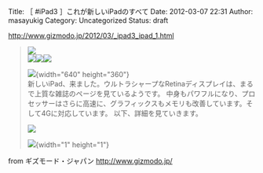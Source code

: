 Title: ［ #iPad3 ］これが新しいiPadのすべて
Date: 2012-03-07 22:31
Author: masayukig
Category: Uncategorized
Status: draft

<http://www.gizmodo.jp/2012/03/_ipad3_ipad_1.html>  
  
  

> [![](http://bnr.rssad.jp/rss/img/T7he30zk4qYy/rFFsnBL5zHJO?type=5&ent=1ba4d049650a76abe16953a5c606cdbc)](http://rss.rssad.jp/rss/ad/T7he30zk4qYy/rFFsnBL5zHJO?type=5)  
> ![](http://e.iogous.com/mb/tlb?p=35576&r=4387195&ent=2012-03-08)![](http://e.iogous.com/mb/tlr?p=35576&r=4387195&a=1&ent=2012-03-08)![](http://e.iogous.com/mb/tlr?p=35576&r=4387195&a=2&ent=2012-03-08)
>
> ![](http://www.gizmodo.jp/upload_files2/120308_allaboutnewipad1.jpg){width="640"
> height="360"}  
> 新しいiPad、来ました。ウルトラシャープなRetinaディスプレイは、まるで上質な雑誌のページを見ているようです。
> 中身もパワフルになり、プロセッサーはさらに高速に、グラフィックスもメモリも改善しています。そして4Gに対応しています。
> 以下、詳細を見ていきます。 　
>
> [![](http://www.gizmodo.jp/common/img/bt_next.gif)](http://www.gizmodo.jp/2012/03/_ipad3_ipad_1.html)
>
> ![](http://rss.rssad.jp/rss/artimg/T7he30zk4qYy/1ba4d049650a76abe16953a5c606cdbc){width="1"
> height="1"}

  
  
from ギズモード・ジャパン <http://www.gizmodo.jp/>
